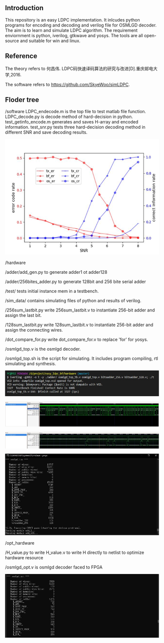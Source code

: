 ## Introduction
This repository is an easy LDPC implementation. It inlcudes python programs for encoding and decoding and verilog file for OSMLGD decoder. The aim is to learn and simulate LDPC algorithm. The requirement enviornment is python, iverilog, gtkwave and yosys. The tools are all open-source and suitable for win and linux. 

## Reference
The theory refers to 何昌伟. LDPC码快速译码算法的研究与改进[D].重庆邮电大学,2016.

The software refers to https://github.com/SkyeWoo/simLDPC.

## Floder tree
/software
LDPC_endecode.m is the top file to test matlab file function.
LDPC_decode.py is decode method of hard-decision in python.
test_getinfo_encode.m generates and saves H-array and encoded information.
test_snr.py tests three hard-decision decoding method in different SNR and save decoding results.

![SNR](./software/software_sim.jpg)

/hardware

/adder/add_gen.py to generate adder1 ot adder128

/adder/256bites_adder.py to generate 128bit and 256 bite serial adder

/test/ tests initial instance mem in a testbench.

/sim_data/ contains simulating files of python and results of verilog.

/256sum_lastbit.py write 256sum_lastbit.v to instantiate 256-bit adder and assign the last bit.

/128sum_lastbit.py write 128sum_lastbit.v to instantiate 256-bit adder and assign the connecting wires.

/dot_compare_for.py write dot_compare_for.v to replace 'for' for yosys.

/osmlgd_top.v is the osmlgd decoder.

/osmlgd_top.sh is the script for simulating. It includes program compiling, rtl simulating and synthesis.

![rtl_simulation](./hardware/pic/sim.jpg)

![rtl_wave1](./hardware/pic/wave1.jpg)

![rtl_wave2](./hardware/pic/wave2.jpg)

![synthesis](./hardware/pic/syn.jpg)

/opt_hardware

/H_value.py to write H_value.v to write H directly to netlist to optimize hardware resource

/osmlgd_opt.v is osmlgd decoder faced to FPGA

![synthesis_opt](./opt_hardware/pic/syn_opt.jpg)
